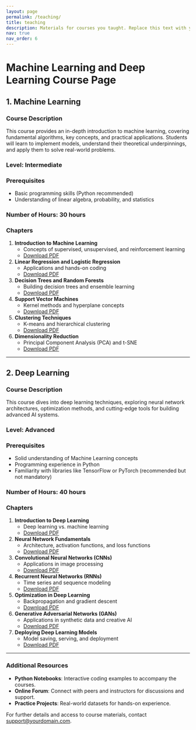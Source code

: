 ```yaml
---
layout: page
permalink: /teaching/
title: teaching
description: Materials for courses you taught. Replace this text with your description.
nav: true
nav_order: 6
---
```

# Machine Learning and Deep Learning Course Page

## **1. Machine Learning**

### **Course Description**
This course provides an in-depth introduction to machine learning, covering fundamental algorithms, key concepts, and practical applications. Students will learn to implement models, understand their theoretical underpinnings, and apply them to solve real-world problems.

### **Level**: Intermediate  
### **Prerequisites**
- Basic programming skills (Python recommended)
- Understanding of linear algebra, probability, and statistics

### **Number of Hours**: 30 hours  

### **Chapters**
1. **Introduction to Machine Learning**
   - Concepts of supervised, unsupervised, and reinforcement learning  
   - [Download PDF](#)
2. **Linear Regression and Logistic Regression**
   - Applications and hands-on coding  
   - [Download PDF](#)
3. **Decision Trees and Random Forests**
   - Building decision trees and ensemble learning  
   - [Download PDF](#)
4. **Support Vector Machines**
   - Kernel methods and hyperplane concepts  
   - [Download PDF](#)
5. **Clustering Techniques**
   - K-means and hierarchical clustering  
   - [Download PDF](#)
6. **Dimensionality Reduction**
   - Principal Component Analysis (PCA) and t-SNE  
   - [Download PDF](#)

---

## **2. Deep Learning**

### **Course Description**
This course dives into deep learning techniques, exploring neural network architectures, optimization methods, and cutting-edge tools for building advanced AI systems.

### **Level**: Advanced  
### **Prerequisites**
- Solid understanding of Machine Learning concepts
- Programming experience in Python
- Familiarity with libraries like TensorFlow or PyTorch (recommended but not mandatory)

### **Number of Hours**: 40 hours  

### **Chapters**
1. **Introduction to Deep Learning**
   - Deep learning vs. machine learning  
   - [Download PDF](#)
2. **Neural Network Fundamentals**
   - Architecture, activation functions, and loss functions  
   - [Download PDF](#)
3. **Convolutional Neural Networks (CNNs)**
   - Applications in image processing  
   - [Download PDF](#)
4. **Recurrent Neural Networks (RNNs)**
   - Time series and sequence modeling  
   - [Download PDF](#)
5. **Optimization in Deep Learning**
   - Backpropagation and gradient descent  
   - [Download PDF](#)
6. **Generative Adversarial Networks (GANs)**
   - Applications in synthetic data and creative AI  
   - [Download PDF](#)
7. **Deploying Deep Learning Models**
   - Model saving, serving, and deployment  
   - [Download PDF](#)

---

### **Additional Resources**
- **Python Notebooks**: Interactive coding examples to accompany the courses.  
- **Online Forum**: Connect with peers and instructors for discussions and support.  
- **Practice Projects**: Real-world datasets for hands-on experience.

For further details and access to course materials, contact [support@yourdomain.com](mailto:support@yourdomain.com).  

